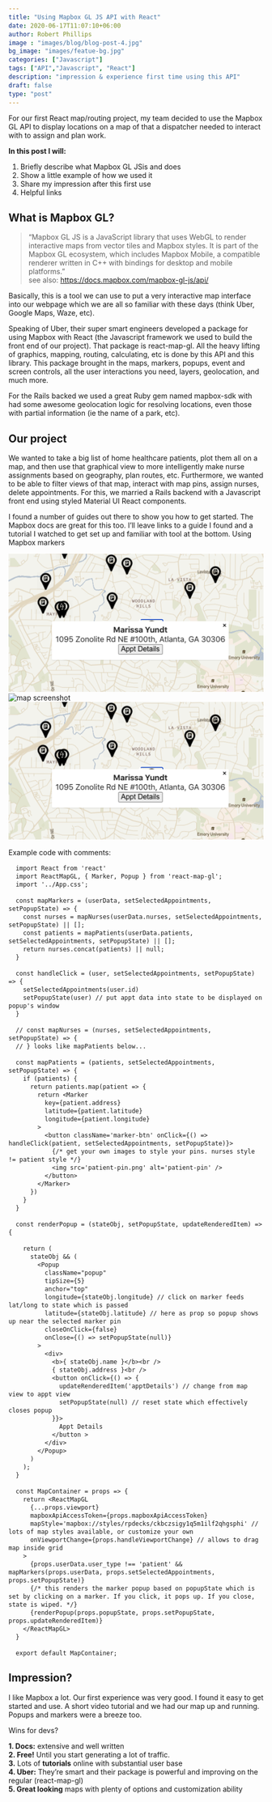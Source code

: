 ```yaml
---
title: "Using Mapbox GL JS API with React"
date: 2020-06-17T11:07:10+06:00
author: Robert Phillips
image : "images/blog/blog-post-4.jpg"
bg_image: "images/featue-bg.jpg"
categories: ["Javascript"]
tags: ["API","Javascript", "React"]
description: "impression & experience first time using this API"
draft: false
type: "post"
---
```



For our first React map/routing project, my team decided to use the Mapbox GL API to display locations on a map of that a dispatcher needed to interact with to assign and plan work.  

**In this post I will:**  
1. Briefly describe what Mapbox GL JSis and does
2. Show a little example of how we used it
3. Share my impression after this first use
4. Helpful links

## What is Mapbox GL?
> “Mapbox GL JS is a JavaScript library that uses WebGL to render interactive maps from vector tiles and Mapbox styles. It is part of the Mapbox GL ecosystem, which includes Mapbox Mobile, a compatible renderer written in C++ with bindings for desktop and mobile platforms.”  
see also: https://docs.mapbox.com/mapbox-gl-js/api/  

Basically, this is a tool we can use to put a very interactive map interface into our webpage which we are all so familiar with these days (think Uber, Google Maps, Waze, etc).  

Speaking of Uber, their super smart engineers developed a package for using Mapbox with React (the Javascript framework we used to build the front end of our project). That package is react-map-gl. All the heavy lifting of graphics, mapping, routing, calculating, etc is done by this API and this library. This package brought in the maps, markers, popups, event and screen controls, all the user interactions you need, layers, geolocation, and much more.  

For the Rails backed we used a great Ruby gem named mapbox-sdk with had some awesome geolocation logic for resolving locations, even those with partial information (ie the name of a park, etc).  

## Our project
We wanted to take a big list of home healthcare patients, plot them all on a map, and then use that graphical view to more intelligently make nurse assignments based on geography, plan routes, etc. Furthermore, we wanted to be able to filter views of that map, interact with map pins, assign nurses, delete appointments. For this, we married a Rails backend with a Javascript front end using styled Material UI React components.  

I found a number of guides out there to show you how to get started. The Mapbox docs are great for this too. I’ll leave links to a guide I found and a tutorial I watched to get set up and familiar with tool at the bottom.
Using Mapbox markers

![map screenshot](/static/images/blog/dispatch-map.png)
<img src="/images/blog/dispatch-map.png" alt="map screenshot"/>
[![map screenshot](/static/images/blog/dispatch-map.png)](/static/images/blog/dispatch-map.png)

Example code with comments:  
```
  import React from 'react'
  import ReactMapGL, { Marker, Popup } from 'react-map-gl';
  import '../App.css';

  const mapMarkers = (userData, setSelectedAppointments, setPopupState) => {
    const nurses = mapNurses(userData.nurses, setSelectedAppointments, setPopupState) || [];
    const patients = mapPatients(userData.patients, setSelectedAppointments, setPopupState) || [];
    return nurses.concat(patients) || null;
  }

  const handleClick = (user, setSelectedAppointments, setPopupState) => {
    setSelectedAppointments(user.id)
    setPopupState(user) // put appt data into state to be displayed on popup's window
  }

  // const mapNurses = (nurses, setSelectedAppointments, setPopupState) => {
  // } looks like mapPatients below...

  const mapPatients = (patients, setSelectedAppointments, setPopupState) => {
    if (patients) {
      return patients.map(patient => {
        return <Marker
          key={patient.address}
          latitude={patient.latitude}
          longitude={patient.longitude}
        >
          <button className='marker-btn' onClick={() => handleClick(patient, setSelectedAppointments, setPopupState)}>
            {/* get your own images to style your pins. nurses style != patient style */}
            <img src='patient-pin.png' alt='patient-pin' />
          </button>
        </Marker>
      })
    }
  }

  const renderPopup = (stateObj, setPopupState, updateRenderedItem) => {

    return (
      stateObj && (
        <Popup
          className="popup"
          tipSize={5}
          anchor="top"
          longitude={stateObj.longitude} // click on marker feeds lat/long to state which is passed
          latitude={stateObj.latitude} // here as prop so popup shows up near the selected marker pin
          closeOnClick={false}
          onClose={() => setPopupState(null)}
        >
          <div>
            <b>{ stateObj.name }</b><br />
            { stateObj.address }<br />
            <button onClick={() => {
              updateRenderedItem('apptDetails') // change from map view to appt view
              setPopupState(null) // reset state which effectively closes popup
            }}>
              Appt Details
            </button >
          </div>
        </Popup>
      )
    );
  }

  const MapContainer = props => {
    return <ReactMapGL
      {...props.viewport}
      mapboxApiAccessToken={props.mapboxApiAccessToken}
      mapStyle='mapbox://styles/rpdecks/ckbczsigy1q5m1ilf2qhgsphi' // lots of map styles available, or customize your own
      onViewportChange={props.handleViewportChange} // allows to drag map inside grid
    >
      {props.userData.user_type !== 'patient' && mapMarkers(props.userData, props.setSelectedAppointments, props.setPopupState)}
      {/* this renders the marker popup based on popupState which is set by clicking on a marker. If you click, it pops up. If you close, state is wiped. */}
      {renderPopup(props.popupState, props.setPopupState, props.updateRenderedItem)}
    </ReactMapGL>
  }

  export default MapContainer;
```
## Impression?
I like Mapbox a lot. Our first experience was very good. I found it easy to get started and use. A short video tutorial and we had our map up and running. Popups and markers were a breeze too.  

Wins for devs?  

**1. Docs:** extensive and well written  
**2. Free!** Until you start generating a lot of traffic.  
**3.** Lots of **tutorials** online with substantial user base  
**4. Uber:** They’re smart and their package is powerful and improving on the regular (react-map-gl)  
**5. Great looking** maps with plenty of options and customization ability